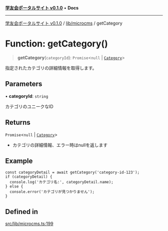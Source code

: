 [**学友会ポータルサイト v0.1.0**](../../../README.md) • **Docs**

***

[学友会ポータルサイト v0.1.0](../../../modules.md) / [lib/microcms](../README.md) / getCategory

# Function: getCategory()

> **getCategory**(`categoryId`): `Promise`\<`null` \| [`Category`](../../types/type-aliases/Category.md)\>

指定されたカテゴリの詳細情報を取得します。

## Parameters

• **categoryId**: `string`

カテゴリのユニークなID

## Returns

`Promise`\<`null` \| [`Category`](../../types/type-aliases/Category.md)\>

- カテゴリの詳細情報、エラー時はnullを返します

## Example

```
const categoryDetail = await getCategory('category-id-123');
if (categoryDetail) {
  console.log('カテゴリ名:', categoryDetail.name);
} else {
  console.error('カテゴリが見つかりません');
}
```

## Defined in

[src/lib/microcms.ts:199](https://github.com/iU-Alumni-Association/gakuyukai-new/blob/9032bc93fe144cf1419e63a5b72095e28cfeb84b/src/lib/microcms.ts#L199)
